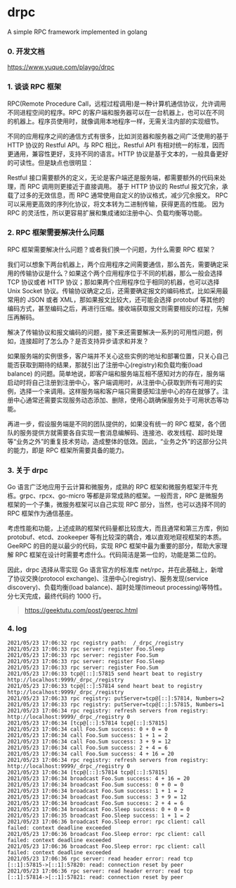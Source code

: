 # drpc

A simple RPC framework implemented in golang

### 0. 开发文档
https://www.yuque.com/playgo/drpc

### 1. 谈谈 RPC 框架

RPC(Remote Procedure Call，远程过程调用)是一种计算机通信协议，允许调用不同进程空间的程序。RPC 的客户端和服务器可以在一台机器上，也可以在不同的机器上。程序员使用时，就像调用本地程序一样，无需关注内部的实现细节。

不同的应用程序之间的通信方式有很多，比如浏览器和服务器之间广泛使用的基于 HTTP 协议的 Restful API。与 RPC 相比，Restful API 有相对统一的标准，因而更通用，兼容性更好，支持不同的语言。HTTP
协议是基于文本的，一般具备更好的可读性。但是缺点也很明显：

Restful 接口需要额外的定义，无论是客户端还是服务端，都需要额外的代码来处理，而 RPC 调用则更接近于直接调用。 基于 HTTP 协议的 Restful 报文冗余，承载了过多的无效信息，而 RPC
通常使用自定义的协议格式，减少冗余报文。 RPC 可以采用更高效的序列化协议，将文本转为二进制传输，获得更高的性能。 因为 RPC 的灵活性，所以更容易扩展和集成诸如注册中心、负载均衡等功能。

### 2. RPC 框架需要解决什么问题

RPC 框架需要解决什么问题？或者我们换一个问题，为什么需要 RPC 框架？

我们可以想象下两台机器上，两个应用程序之间需要通信，那么首先，需要确定采用的传输协议是什么？如果这个两个应用程序位于不同的机器，那么一般会选择 TCP 协议或者 HTTP 协议；那如果两个应用程序位于相同的机器，也可以选择 Unix
Socket 协议。传输协议确定之后，还需要确定报文的编码格式，比如采用最常用的 JSON 或者 XML，那如果报文比较大，还可能会选择 protobuf
等其他的编码方式，甚至编码之后，再进行压缩。接收端获取报文则需要相反的过程，先解压再解码。

解决了传输协议和报文编码的问题，接下来还需要解决一系列的可用性问题，例如，连接超时了怎么办？是否支持异步请求和并发？

如果服务端的实例很多，客户端并不关心这些实例的地址和部署位置，只关心自己能否获取到期待的结果，那就引出了注册中心(registry)和负载均衡(load balance)
的问题。简单地说，即客户端和服务端互相不感知对方的存在，服务端启动时将自己注册到注册中心，客户端调用时，从注册中心获取到所有可用的实例，选择一个来调用。这样服务端和客户端只需要感知注册中心的存在就够了。注册中心通常还需要实现服务动态添加、删除，使用心跳确保服务处于可用状态等功能。

再进一步，假设服务端是不同的团队提供的，如果没有统一的 RPC 框架，各个团队的服务提供方就需要各自实现一套消息编解码、连接池、收发线程、超时处理等“业务之外”的重复技术劳动，造成整体的低效。因此，“业务之外”的这部分公共的能力，即是
RPC 框架所需要具备的能力。

### 3. 关于 drpc

Go 语言广泛地应用于云计算和微服务，成熟的 RPC 框架和微服务框架汗牛充栋。grpc、rpcx、go-micro 等都是非常成熟的框架。一般而言，RPC 是微服务框架的一个子集，微服务框架可以自己实现 RPC
部分，当然，也可以选择不同的 RPC 框架作为通信基座。

考虑性能和功能，上述成熟的框架代码量都比较庞大，而且通常和第三方库，例如 protobuf、etcd、zookeeper 等有比较深的耦合，难以直观地窥视框架的本质。GeeRPC 的目的是以最少的代码，实现 RPC
框架中最为重要的部分，帮助大家理解 RPC 框架在设计时需要考虑什么。代码简洁是第一位的，功能是第二位的。

因此，drpc 选择从零实现 Go 语言官方的标准库 net/rpc，并在此基础上，新增了协议交换(protocol exchange)、注册中心(registry)、服务发现(service discovery)、负载均衡(load
balance)、超时处理(timeout processing)等特性。分七天完成，最终代码约 1000 行。

> https://geektutu.com/post/geerpc.html


### 4. log
```
2021/05/23 17:06:32 rpc registry path:  /_drpc_/registry
2021/05/23 17:06:33 rpc server: register Foo.Sleep
2021/05/23 17:06:33 rpc server: register Foo.Sum
2021/05/23 17:06:33 rpc server: register Foo.Sleep
2021/05/23 17:06:33 rpc server: register Foo.Sum
2021/05/23 17:06:33 tcp@[::]:57815 send heart beat to registry http://localhost:9999/_drpc_/registry
2021/05/23 17:06:33 tcp@[::]:57814 send heart beat to registry http://localhost:9999/_drpc_/registry
2021/05/23 17:06:33 rpc registry: putServer=tcp@[::]:57814, Numbers=2
2021/05/23 17:06:33 rpc registry: putServer=tcp@[::]:57815, Numbers=1
2021/05/23 17:06:34 rpc registry: refresh servers from registry: http://localhost:9999/_drpc_/registry 0
2021/05/23 17:06:34 [tcp@[::]:57814 tcp@[::]:57815]
2021/05/23 17:06:34 call Foo.Sum success: 0 + 0 = 0
2021/05/23 17:06:34 call Foo.Sum success: 1 + 1 = 2
2021/05/23 17:06:34 call Foo.Sum success: 3 + 9 = 12
2021/05/23 17:06:34 call Foo.Sum success: 2 + 4 = 6
2021/05/23 17:06:34 call Foo.Sum success: 4 + 16 = 20
2021/05/23 17:06:34 rpc registry: refresh servers from registry: http://localhost:9999/_drpc_/registry 0
2021/05/23 17:06:34 [tcp@[::]:57814 tcp@[::]:57815]
2021/05/23 17:06:34 broadcast Foo.Sum success: 4 + 16 = 20
2021/05/23 17:06:34 broadcast Foo.Sum success: 0 + 0 = 0
2021/05/23 17:06:34 broadcast Foo.Sum success: 1 + 1 = 2
2021/05/23 17:06:34 broadcast Foo.Sum success: 3 + 9 = 12
2021/05/23 17:06:34 broadcast Foo.Sum success: 2 + 4 = 6
2021/05/23 17:06:34 broadcast Foo.Sleep success: 0 + 0 = 0
2021/05/23 17:06:35 broadcast Foo.Sleep success: 1 + 1 = 2
2021/05/23 17:06:36 broadcast Foo.Sleep error: rpc client: call failed: context deadline exceeded
2021/05/23 17:06:36 broadcast Foo.Sleep error: rpc client: call failed: context deadline exceeded
2021/05/23 17:06:36 broadcast Foo.Sleep error: rpc client: call failed: context deadline exceeded
2021/05/23 17:06:36 rpc server: read header error: read tcp [::1]:57815->[::1]:57820: read: connection reset by peer
2021/05/23 17:06:36 rpc server: read header error: read tcp [::1]:57814->[::1]:57821: read: connection reset by peer
```